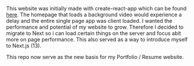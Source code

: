 This website was initially made with create-react-app which can be found [here](https://github.com/jacobelali3/react-resume-website). The homepage that loads a background video would experience a delay and the entire single page app was client loaded. I wanted the performance and potential of my website to grow. Therefore I decided to migrate to Next so i can load certain things on the server and focus abit more on page performance. This also served as a way to introduce myself to Next.js (13).

This repo now serve as the new basis for my Portfolio / Resume website.

